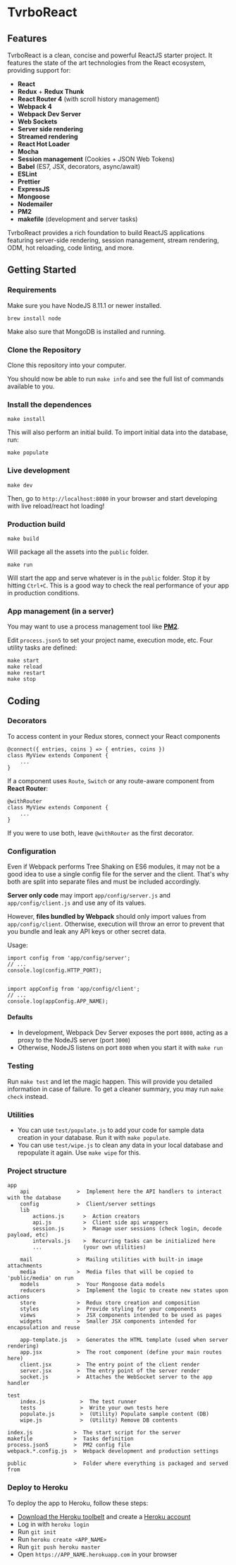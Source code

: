 # TvrboReact

## Features

TvrboReact is a clean, concise and powerful ReactJS starter project. It features the state of the art technologies from the React ecosystem, providing support for:

* **React**
* **Redux** + **Redux Thunk**
* **React Router 4** (with scroll history management)
* **Webpack 4**
* **Webpack Dev Server**
* **Web Sockets**
* **Server side rendering**
* **Streamed rendering**
* **React Hot Loader**
* **Mocha**
* **Session management** (Cookies + JSON Web Tokens)
* **Babel** (ES7, JSX, decorators, async/await)
* **ESLint**
* **Prettier**
* **ExpressJS**
* **Mongoose**
* **Nodemailer**
* **PM2**
* **makefile** (development and server tasks)

TvrboReact provides a rich foundation to build ReactJS applications featuring server-side rendering, session management, stream rendering, ODM, hot reloading, code linting, and more.

## Getting Started

### Requirements

Make sure you have NodeJS 8.11.1 or newer installed.

    brew install node

Make also sure that MongoDB is installed and running.

### Clone the Repository

Clone this repository into your computer.

You should now be able to run `make info` and see the full list of commands available to you.

### Install the dependences

    make install

This will also perform an initial build. To import initial data into the database, run:

    make populate

### Live development

    make dev

Then, go to `http://localhost:8080` in your browser and start developing with live reload/react hot loading!

### Production build

    make build

Will package all the assets into the `public` folder.

    make run

Will start the app and serve whatever is in the `public` folder. Stop it by hitting `Ctrl+C`. This is a good way to check the real performance of your app in production conditions.

### App management (in a server)

You may want to use a process management tool like **[PM2](http://pm2.keymetrics.io/)**.

Edit `process.json5` to set your project name, execution mode, etc. Four utility tasks are defined:

    make start
    make reload
    make restart
    make stop

## Coding

### Decorators

To access content in your Redux stores, connect your React components

    @connect({ entries, coins } => { entries, coins })
    class MyView extends Component {
    	...
    }

If a component uses `Route`, `Switch` or any route-aware component from **React Router**:

    @withRouter
    class MyView extends Component {
    	...
    }

If you were to use both, leave `@withRouter` as the first decorator.

### Configuration

Even if Webpack performs Tree Shaking on ES6 modules, it may not be a good idea to use a single config file for the server and the client. That's why both are split into separate files and must be included accordingly.

**Server only code** may import `app/config/server.js` and `app/config/client.js` and use any of its values.

However, **files bundled by Webpack** should only import values from `app/config/client`. Otherwise, execution will throw an error to prevent that you bundle and leak any API keys or other secret data.

Usage:

    import config from 'app/config/server';
    // ...
    console.log(config.HTTP_PORT);


    import appConfig from 'app/config/client';
    // ...
    console.log(appConfig.APP_NAME);

#### Defaults

* In development, Webpack Dev Server exposes the port `8080`, acting as a proxy to the NodeJS server (port `3000`)
* Otherwise, NodeJS listens on port `8080` when you start it with `make run`

### Testing

Run `make test` and let the magic happen. This will provide you detailed information in case of failure. To get a cleaner summary, you may run `make check` instead.

### Utilities

* You can use `test/populate.js` to add your code for sample data creation in your database. Run it with `make populate`.
* You can use `test/wipe.js` to clean any data in your local database and repopulate it again. Use `make wipe` for this.

<!--
### Localization
#### Template extraction

	make po:extract

Will extract the strings contained within `t("Translatable text inside t(...)")` and will generate/update the necessary template files for translation.

For every supported language defined in `app/client.config.js`, a folder will be created on `app/locales/` with the templates inside `translation.json` and `translation.po` files.

**NOTE**: Only `app/locales/../translation.json` will be used by the server. The `.po` files are intended for non technical translators, and they need to be **compiled** back to the corresponding `json` file.

Running this command will not wipe existing strings. Contents that are no longer used will be moved to the `translation_old.json` file.

#### Compiling from a .po file

	make po:compile

Reads all the `.po` files inside `app/locales/<lang>/` and compiles their content into the corresponding `translate.json` file.-->

### Project structure

    app
    	api               >  Implement here the API handlers to interact with the database
    	config            >  Client/server settings
    	lib
    		actions.js      >  Action creators
    		api.js          >  Client side api wrappers
    		session.js      >  Manage user sessions (check login, decode payload, etc)
    		intervals.js    >  Recurring tasks can be initialized here
    		...             (your own utilities)

    	mail              >  Mailing utilities with built-in image attachments
    	media             >  Media files that will be copied to 'public/media' on run
    	models            >  Your Mongoose data models
    	reducers          >  Implement the logic to create new states upon actions
    	store             >  Redux store creation and composition
    	styles            >  Provide styling for your components
    	views             >  JSX components intended to be used as pages
    	widgets           >  Smaller JSX components intended for encapsulation and reuse

    	app-template.js   >  Generates the HTML template (used when server rendering)
    	app.jsx           >  The root component (define your main routes here)
    	client.jsx        >  The entry point of the client render
    	server.jsx        >  The entry point of the server render
    	socket.js         >  Attaches the WebSocket server to the app handler

    test
    	index.js           >  The test runner
    	tests              >  Write your own tests here
    	populate.js        >  (Utility) Populate sample content (DB)
    	wipe.js            >  (Utility) Remove DB contents

    index.js             >  The start script for the server
    makefile             >  Tasks definition
    process.json5        >  PM2 config file
    webpack.*.config.js  >  Webpack development and production settings

    public               >  Folder where everything is packaged and served from

### Deploy to Heroku

To deploy the app to Heroku, follow these steps:

* [Download the Heroku toolbelt](https://toolbelt.heroku.com) and create a [Heroku account](https://www.heroku.com)
* Log in with `heroku login`
* Run `git init`
* Run `heroku create <APP_NAME>`
* Run `git push heroku master`
* Open `https://APP_NAME.herokuapp.com` in your browser
